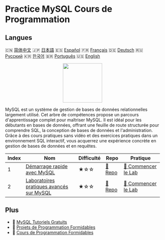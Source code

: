 # Practice MySQL Cours de Programmation

## Langues

🇨🇳 [简体中文](README_zh.md) 🇯🇵 [日本語](README_ja.md) 🇪🇸 [Español](README_es.md) 🇫🇷 [Français](README_fr.md) 🇩🇪 [Deutsch](README_de.md) 🇷🇺 [Русский](README_ru.md) 🇰🇷 [한국어](README_ko.md) 🇧🇷 [Português](README_pt.md) 🇺🇸 [English](README.md) 

<div align="center">
<img width="128px" src="https://file.labex.io/path/3JJy1bOBmUoZ.png">
</div>

MySQL est un système de gestion de bases de données relationnelles largement utilisé. Cet arbre de compétences propose un parcours d'apprentissage complet pour maîtriser MySQL. Il est idéal pour les débutants en bases de données, offrant une feuille de route structurée pour comprendre SQL, la conception de bases de données et l'administration. Grâce à des cours pratiques sans vidéo et des exercices pratiques dans un environnement SQL interactif, vous acquerrez une expérience concrète en gestion de bases de données et en requêtes.

|   Index | Nom                                                                                                   | Difficulté   | Repo                                                                   | Pratique                                                                         |
|---------|-------------------------------------------------------------------------------------------------------|--------------|------------------------------------------------------------------------|----------------------------------------------------------------------------------|
|       1 | [Démarrage rapide avec MySQL](https://labex.io/fr/courses/quick-start-with-mysql)                     | ★☆☆          | [🔗 Repo](https://github.com/labex-labs/quick-start-with-mysql)        | [🚀 Commencer le Lab](https://labex.io/fr/courses/quick-start-with-mysql)        |
|       2 | [Laboratoires pratiques avancés sur MySQL](https://labex.io/fr/courses/advanced-mysql-practical-labs) | ★☆☆          | [🔗 Repo](https://github.com/labex-labs/advanced-mysql-practical-labs) | [🚀 Commencer le Lab](https://labex.io/fr/courses/advanced-mysql-practical-labs) |

## Plus

- 🔗 [MySQL Tutoriels Gratuits](https://github.com/labex-labs/mysql-free-tutorials)
- 🔗 [Projets de Programmation Formidables](https://github.com/labex-labs/awesome-programming-projects)
- 🔗 [Cours de Programmation Formidables](https://github.com/labex-labs/awesome-programming-courses)

